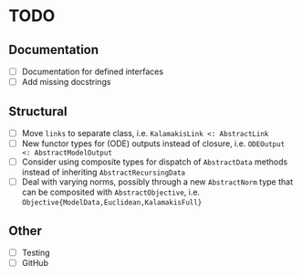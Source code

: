 # TODO

## Documentation

- [ ] Documentation for defined interfaces
- [ ] Add missing docstrings

## Structural

- [ ] Move `links` to separate class, i.e. `KalamakisLink <: AbstractLink`
- [ ] New functor types for (ODE) outputs instead of closure, i.e. `ODEOutput <: AbstractModelOutput`
- [ ] Consider using composite types for dispatch of `AbstractData` methods instead of inheriting `AbstractRecursingData`
- [ ] Deal with varying norms, possibly through a new `AbstractNorm` type that can be composited with `AbstractObjective`, i.e. `Objective{ModelData,Euclidean,KalamakisFull}`

## Other

- [ ] Testing
- [ ] GitHub
